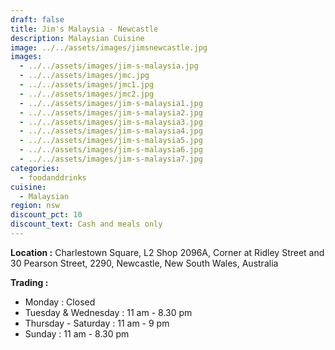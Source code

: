 ```yaml
---
draft: false
title: Jim's Malaysia - Newcastle
description: Malaysian Cuisine
image: ../../assets/images/jimsnewcastle.jpg
images:
  - ../../assets/images/jim-s-malaysia.jpg
  - ../../assets/images/jmc.jpg
  - ../../assets/images/jmc1.jpg
  - ../../assets/images/jmc2.jpg
  - ../../assets/images/jim-s-malaysia1.jpg
  - ../../assets/images/jim-s-malaysia2.jpg
  - ../../assets/images/jim-s-malaysia3.jpg
  - ../../assets/images/jim-s-malaysia4.jpg
  - ../../assets/images/jim-s-malaysia5.jpg
  - ../../assets/images/jim-s-malaysia6.jpg
  - ../../assets/images/jim-s-malaysia7.jpg
categories:
  - foodanddrinks
cuisine:
  - Malaysian
region: nsw
discount_pct: 10
discount_text: Cash and meals only
---
```


**Location :** Charlestown Square, L2 Shop 2096A, Corner at Ridley Street and 30 Pearson Street, 2290, Newcastle, New South Wales, Australia

**Trading :**

- Monday : Closed
- Tuesday & Wednesday : 11 am - 8.30 pm
- Thursday - Saturday : 11 am - 9 pm
- Sunday : 11 am - 8.30 pm
